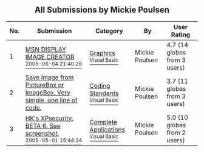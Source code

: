 ﻿<div align="center">

## All Submissions by Mickie  Poulsen

</div>

No.  | Submission | Category | By   | User Rating
---- | ---------- | -------- | ---- | -----------
1 | [MSN DISPLAY IMAGE CREATOR<br /><sup>2005-06-04 21:40:26</sup>](https://github.com/Planet-Source-Code/mickie-poulsen-msn-display-image-creator__1-60874) | [Graphics<br /><sup>Visual Basic</sup>](../ByCategory/graphics__1-46.md) | Mickie  Poulsen | 4.7 (14 globes from 3 users)
2 | [Save image from PictureBox or ImageBox\. Very simple, one line of code\.<br />](https://github.com/Planet-Source-Code/mickie-poulsen-save-image-from-picturebox-or-imagebox-very-simple-one-line-of-code__1-59858) | [Coding Standards<br /><sup>Visual Basic</sup>](../ByCategory/coding-standards__1-43.md) | Mickie  Poulsen | 3.7 (11 globes from 3 users)
3 | [HK's XPsecurity\. BETA 6\. See screenshot\.<br /><sup>2005-05-01 15:44:34</sup>](https://github.com/Planet-Source-Code/mickie-poulsen-hk-s-xpsecurity-beta-6-see-screenshot__1-60855) | [Complete Applications<br /><sup>Visual Basic</sup>](../ByCategory/complete-applications__1-27.md) | Mickie  Poulsen | 5.0 (10 globes from 2 users)
